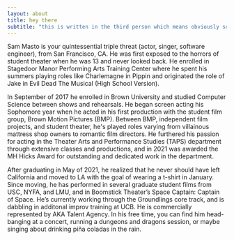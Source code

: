 ```yaml
---
layout: about
title: hey there
subtitle: "this is written in the third person which means obviously someone else wrote this who wasn't me"
---
```


Sam Masto is your quintessential triple threat (actor, singer, software engineer), from San Francisco, CA. He was first exposed to the horrors of student theater when he was 13 and never looked back. He enrolled in Stagedoor Manor Performing Arts Training Center where he spent his summers playing roles like Charlemagne in Pippin and originated the role of Jake in Evil Dead The Musical (High School Version).

In September of 2017 he enrolled in Brown University and studied Computer Science between shows and rehearsals. He began screen acting his Sophomore year when he acted in his first production with the student film group, Brown Motion Pictures (BMP). Between BMP, independent film projects, and student theater, he's played roles varying from villainous mattress shop owners to romantic film directors. He furthered his passion for acting in the Theater Arts and Performance Studies (TAPS) department through extensive classes and productions, and in 2021 was awarded the MH Hicks Award for outstanding and dedicated work in the department.

After graduating in May of 2021, he realized that he never should have left California and moved to LA with the goal of wearing a t-shirt in January. Since moving, he has performed in several graduate student films from USC, NYFA, and LMU, and in Boomstick Theater’s Space Captain: Captain of Space. He’s currently working through the Groundlings core track, and is dabbling in additonal improv training at UCB. He is commercially represented by AKA Talent Agency. In his free time, you can find him head-banging at a concert, running a dungeons and dragons session, or maybe singing about drinking piña coladas in the rain.
